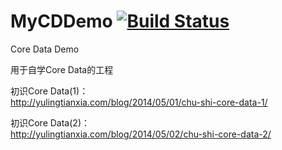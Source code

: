 MyCDDemo [![Build Status](https://travis-ci.org/yulingtianxia/MyCDDemo.svg?branch=master)](https://travis-ci.org/yulingtianxia/MyCDDemo)
========

Core Data Demo

用于自学Core Data的工程  

初识Core Data(1)：  
http://yulingtianxia.com/blog/2014/05/01/chu-shi-core-data-1/

初识Core Data(2)：  
http://yulingtianxia.com/blog/2014/05/02/chu-shi-core-data-2/
